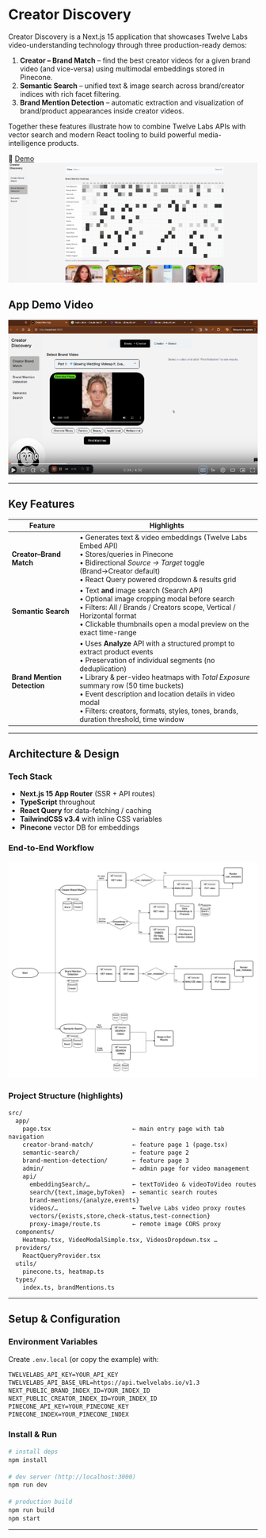 # Creator Discovery

Creator Discovery is a Next.js 15 application that showcases Twelve Labs video-understanding technology through three production-ready demos:

1. **Creator – Brand Match** – find the best creator videos for a given brand video (and vice-versa) using multimodal embeddings stored in Pinecone.
2. **Semantic Search** – unified text & image search across brand/creator indices with rich facet filtering.
3. **Brand Mention Detection** – automatic extraction and visualization of brand/product appearances inside creator videos.

Together these features illustrate how to combine Twelve Labs APIs with vector search and modern React tooling to build powerful media-intelligence products.

📌 [Demo](https://creator-discovery.vercel.app/)
[![App Demo](./public/introduction.png)](https://creator-discovery.vercel.app/)

## App Demo Video

[![App Demo Video](./public/app_demo.png)](https://www.loom.com/share/2f82fa0e05c44ae5a23a300af114f011?sid=d1e95613-75c7-4499-9a07-1c54a920c999)

---

## Key Features

| Feature                     | Highlights                                                                                                                                                                                                                                                                                                                                                                         |
| --------------------------- | ---------------------------------------------------------------------------------------------------------------------------------------------------------------------------------------------------------------------------------------------------------------------------------------------------------------------------------------------------------------------------------- |
| **Creator–Brand Match**     | • Generates text & video embeddings (Twelve Labs Embed API) <br>• Stores/queries in Pinecone <br>• Bidirectional _Source → Target_ toggle (Brand→Creator default) <br>• React Query powered dropdown & results grid                                                                                                                                                                |
| **Semantic Search**         | • Text **and** image search (Search API) <br>• Optional image cropping modal before search <br>• Filters: All / Brands / Creators scope, Vertical / Horizontal format <br>• Clickable thumbnails open a modal preview on the exact time-range                                                                                                                                      |
| **Brand Mention Detection** | • Uses **Analyze** API with a structured prompt to extract product events <br>• Preservation of individual segments (no deduplication) <br>• Library & per-video heatmaps with _Total Exposure_ summary row (50 time buckets) <br>• Event description and location details in video modal <br>• Filters: creators, formats, styles, tones, brands, duration threshold, time window |

---

## Architecture & Design

### Tech Stack

- **Next.js 15 App Router** (SSR + API routes)
- **TypeScript** throughout
- **React Query** for data-fetching / caching
- **TailwindCSS v3.4** with inline CSS variables
- **Pinecone** vector DB for embeddings

### End-to-End Workflow

![End-to-End Workflow](./public/end-to-end_workflow.png)

### Project Structure (highlights)

```
src/
  app/
    page.tsx                       ← main entry page with tab navigation
    creator-brand-match/           ← feature page 1 (page.tsx)
    semantic-search/               ← feature page 2
    brand-mention-detection/       ← feature page 3
    admin/                         ← admin page for video management
    api/
      embeddingSearch/…            ← textToVideo & videoToVideo routes
      search/{text,image,byToken}  ← semantic search routes
      brand-mentions/{analyze,events}
      videos/…                     ← Twelve Labs video proxy routes
      vectors/{exists,store,check-status,test-connection}
      proxy-image/route.ts         ← remote image CORS proxy
  components/
    Heatmap.tsx, VideoModalSimple.tsx, VideosDropdown.tsx …
  providers/
    ReactQueryProvider.tsx
  utils/
    pinecone.ts, heatmap.ts
  types/
    index.ts, brandMentions.ts
```

---

## Setup & Configuration

### Environment Variables

Create `.env.local` (or copy the example) with:

```
TWELVELABS_API_KEY=YOUR_API_KEY
TWELVELABS_API_BASE_URL=https://api.twelvelabs.io/v1.3
NEXT_PUBLIC_BRAND_INDEX_ID=YOUR_INDEX_ID
NEXT_PUBLIC_CREATOR_INDEX_ID=YOUR_INDEX_ID
PINECONE_API_KEY=YOUR_PINECONE_KEY
PINECONE_INDEX=YOUR_PINECONE_INDEX
```

### Install & Run

```bash
# install deps
npm install

# dev server (http://localhost:3000)
npm run dev

# production build
npm run build
npm start
```

---
